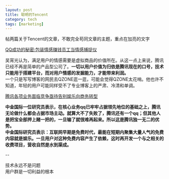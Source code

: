 ```yaml
--- 
layout: post
title: 聪明的Tencent
category: tech
tags: [marketing]
---
```

帖两篇关于Tencent的文章，不敢完全苟同文章的主题，重点在加亮的文字

[QQ成功的秘密:包装情感赚钱员工当情感捕捉仪](http://www.cnbeta.com/articles/25513.htm)

吴宵光认为，满足用户的情感需要是虚拟商品的价值所在。从这一点上来说，腾讯已经不再是简单的产品型公司了。**一切以用户价值为归依是腾讯现在的口号，技术只能用于搭建平台，而对用户情感的发掘能力，才能带来利润。**  
一个只是写写博客的网民去QZONE逛一逛，可能会觉得QZONE太花哨。他也许不知道，年轻的用户可能同样受不了专业博客上的严肃、冷清和单调。

[腾讯各项业务面临竞争亟待告别娱乐向商务转型](http://www.cnbeta.com/articles/25513.htm)

**中金国际一位研究员表示，在核心业务qq已牢牢占据领先地位的基础之上，腾讯无论做什么都会占据市场主动。就算大不了失败了，腾讯还有一个qq；但其他人是把宝全部押上赌一把的，一旦输了就很难再起来。所以这是腾讯独一无二的优势。**  
**中金国际研究员表示：互联网早期是免费时代，最能在短期内聚集大量人气的免费内容就是娱乐。一旦用户对这种免费内容产生了依赖，这时再开发一个与之相关的收费项目，营收自然是水到渠成。**

--

技术永远不是问题  
用户群是一切利益的根本
